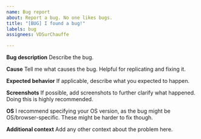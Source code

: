 ```yaml
---
name: Bug report
about: Report a bug. No one likes bugs.
title: "[BUG] I found a bug!"
labels: bug
assignees: VDSurChauffe

---
```


**Bug description**
Describe the bug.

**Cause**
Tell me what causes the bug. Helpful for replicating and fixing it.

**Expected behavior**
If applicable, describe what you expected to happen.

**Screenshots**
If possible, add screenshots to further clarify what happened. Doing this is highly recommended.

**OS**
I recommend specifying your OS version, as the bug might be OS/browser-specific. These might be harder to fix though.

**Additional context**
Add any other context about the problem here.
